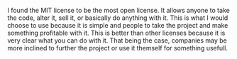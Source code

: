 I found the MIT license to be the most open license.  It allows anyone to take the code, alter it, sell it, or basically do anything with
it.  This is what I would choose to use because it is simple and people to take the project and make something profitable with it.  This 
is better than other licenses because it is very clear what you can do with it.  That being the case, companies may be more inclined to 
further the project or use it themself for something usefull.  
